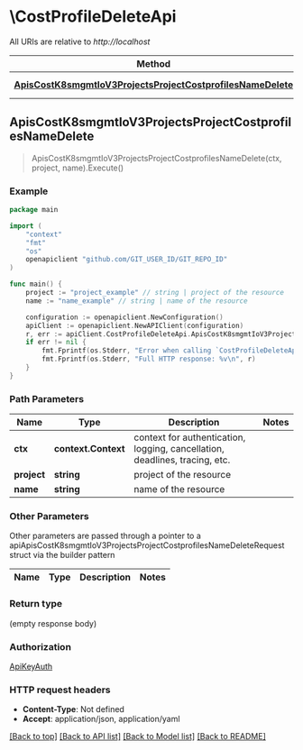 # \CostProfileDeleteApi

All URIs are relative to *http://localhost*

Method | HTTP request | Description
------------- | ------------- | -------------
[**ApisCostK8smgmtIoV3ProjectsProjectCostprofilesNameDelete**](CostProfileDeleteApi.md#ApisCostK8smgmtIoV3ProjectsProjectCostprofilesNameDelete) | **Delete** /apis/cost.k8smgmt.io/v3/projects/{project}/costprofiles/{name} | 



## ApisCostK8smgmtIoV3ProjectsProjectCostprofilesNameDelete

> ApisCostK8smgmtIoV3ProjectsProjectCostprofilesNameDelete(ctx, project, name).Execute()





### Example

```go
package main

import (
    "context"
    "fmt"
    "os"
    openapiclient "github.com/GIT_USER_ID/GIT_REPO_ID"
)

func main() {
    project := "project_example" // string | project of the resource
    name := "name_example" // string | name of the resource

    configuration := openapiclient.NewConfiguration()
    apiClient := openapiclient.NewAPIClient(configuration)
    r, err := apiClient.CostProfileDeleteApi.ApisCostK8smgmtIoV3ProjectsProjectCostprofilesNameDelete(context.Background(), project, name).Execute()
    if err != nil {
        fmt.Fprintf(os.Stderr, "Error when calling `CostProfileDeleteApi.ApisCostK8smgmtIoV3ProjectsProjectCostprofilesNameDelete``: %v\n", err)
        fmt.Fprintf(os.Stderr, "Full HTTP response: %v\n", r)
    }
}
```

### Path Parameters


Name | Type | Description  | Notes
------------- | ------------- | ------------- | -------------
**ctx** | **context.Context** | context for authentication, logging, cancellation, deadlines, tracing, etc.
**project** | **string** | project of the resource | 
**name** | **string** | name of the resource | 

### Other Parameters

Other parameters are passed through a pointer to a apiApisCostK8smgmtIoV3ProjectsProjectCostprofilesNameDeleteRequest struct via the builder pattern


Name | Type | Description  | Notes
------------- | ------------- | ------------- | -------------



### Return type

 (empty response body)

### Authorization

[ApiKeyAuth](../README.md#ApiKeyAuth)

### HTTP request headers

- **Content-Type**: Not defined
- **Accept**: application/json, application/yaml

[[Back to top]](#) [[Back to API list]](../README.md#documentation-for-api-endpoints)
[[Back to Model list]](../README.md#documentation-for-models)
[[Back to README]](../README.md)

